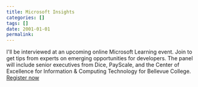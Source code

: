 ```yaml
---
title: Microsoft Insights
categories: []
tags: []
date: 2001-01-01
permalink: 
---
```


I'll be interviewed at an upcoming online Microsoft Learning event. Join to get tips from experts on emerging opportunities for developers. The panel will include senior executives from Dice, PayScale, and the Center of Excellence for Information &amp; Computing Technology for Bellevue College. [Register now](http://borntolearn.mslearn.net/CCD/default.aspx?WT.mc_id=MSLCD2013_NEWS)